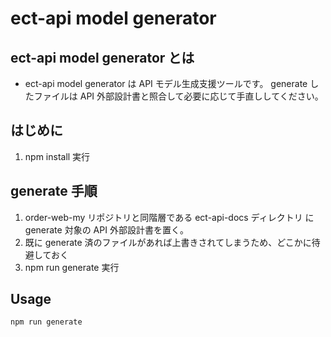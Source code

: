 # ect-api model generator

## ect-api model generator とは

- ect-api model generator は API モデル生成支援ツールです。
  generate したファイルは API 外部設計書と照合して必要に応じて手直ししてください。

## はじめに

1. npm install 実行

## generate 手順

1. order-web-my リポジトリと同階層である ect-api-docs ディレクトリ に generate 対象の API 外部設計書を置く。
2. 既に generate 済のファイルがあれば上書きされてしまうため、どこかに待避しておく
3. npm run generate 実行

## Usage

```
npm run generate
```
